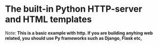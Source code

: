 # The built-in Python HTTP-server and HTML templates

Note: **This is a basic example with http. If you are building anyhing web related, you should use Py frameworks such as Django, Flask etc,**

